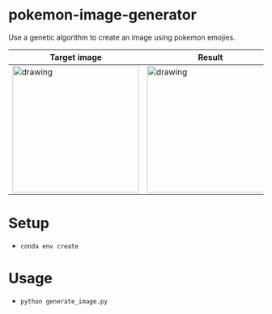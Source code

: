 # pokemon-image-generator

Use a genetic algorithm to create an image using pokemon emojies.


| Target image | Result  |
| ----- | ----- | 
|<img src="data/target_images/weepinbell.jpg" alt="drawing" width="250" >|<img src="plots/progress_LABMSEFitness.gif" alt="drawing" width="250">|

# Setup
* `conda env create`

# Usage
* `python generate_image.py `

